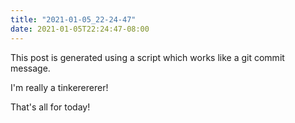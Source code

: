 ```yaml
---
title: "2021-01-05_22-24-47"
date: 2021-01-05T22:24:47-08:00
---
```


This post is generated using a script which works like a git commit message.

I'm really a tinkerererer!

That's all for today!
